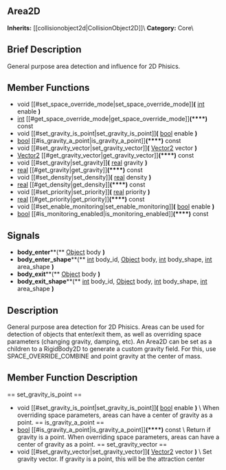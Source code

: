 ##  Area2D  
**Inherits:** [[collisionobject2d|CollisionObject2D]]\\
**Category:** Core\\
##  Brief Description  
General purpose area detection and influence for 2D Phisics.
##  Member Functions 
  * void [[#set_space_override_mode|set_space_override_mode]]**(** [int](class_int) enable **)**
  * [int](class_int) [[#get_space_override_mode|get_space_override_mode]]**(****)** const
  * void [[#set_gravity_is_point|set_gravity_is_point]]**(** [bool](class_bool) enable **)**
  * [bool](class_bool) [[#is_gravity_a_point|is_gravity_a_point]]**(****)** const
  * void [[#set_gravity_vector|set_gravity_vector]]**(** [Vector2](class_vector2) vector **)**
  * [Vector2](class_vector2) [[#get_gravity_vector|get_gravity_vector]]**(****)** const
  * void [[#set_gravity|set_gravity]]**(** [real](class_real) gravity **)**
  * [real](class_real) [[#get_gravity|get_gravity]]**(****)** const
  * void [[#set_density|set_density]]**(** [real](class_real) density **)**
  * [real](class_real) [[#get_density|get_density]]**(****)** const
  * void [[#set_priority|set_priority]]**(** [real](class_real) priority **)**
  * [real](class_real) [[#get_priority|get_priority]]**(****)** const
  * void [[#set_enable_monitoring|set_enable_monitoring]]**(** [bool](class_bool) enable **)**
  * [bool](class_bool) [[#is_monitoring_enabled|is_monitoring_enabled]]**(****)** const
##  Signals  
  * **body_enter****(** [Object](class_object) body **)**
  * **body_enter_shape****(** [int](class_int) body_id, [Object](class_object) body, [int](class_int) body_shape, [int](class_int) area_shape **)**
  * **body_exit****(** [Object](class_object) body **)**
  * **body_exit_shape****(** [int](class_int) body_id, [Object](class_object) body, [int](class_int) body_shape, [int](class_int) area_shape **)**
##  Description  
General purpose area detection for 2D Phisics. Areas can be used for detection of objects that enter/exit them, as well as overriding space parameters (changing gravity, damping, etc). An Area2D can be set as a children to a RigidBody2D to generate a custom gravity field. For this, use SPACE_OVERRIDE_COMBINE and point gravity at the center of mass.
##  Member Function Description  
==  set_gravity_is_point  ==
  * void [[#set_gravity_is_point|set_gravity_is_point]]**(** [bool](class_bool) enable **)**
\\
When overriding space parameters, areas can have a center of gravity as a point.
==  is_gravity_a_point  ==
  * [bool](class_bool) [[#is_gravity_a_point|is_gravity_a_point]]**(****)** const
\\
Return if gravity is a point. When overriding space parameters, areas can have a center of gravity as a point.
==  set_gravity_vector  ==
  * void [[#set_gravity_vector|set_gravity_vector]]**(** [Vector2](class_vector2) vector **)**
\\
Set gravity vector. If gravity is a point, this will be the attraction center
